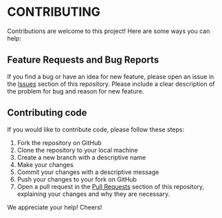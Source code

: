 # CONTRIBUTING

Contributions are welcome to this project! Here are some ways you can help:

## Feature Requests and Bug Reports

If you find a bug or have an idea for new feature, please open an issue in the [Issues](https://github.com/putuwaw/github-stats/issues) section of this repository. Please include a clear description of the problem for bug and reason for new feature.

## Contributing code

If you would like to contribute code, please follow these steps:

1. Fork the repository on GitHub
2. Clone the repository to your local machine
3. Create a new branch with a descriptive name
4. Make your changes
5. Commit your changes with a descriptive message
6. Push your changes to your fork on GitHub
7. Open a pull request in the [Pull Requests](https://github.com/putuwaw/github-stats/pulls) section of this repository, explaining your changes and why they are necessary.

We appreciate your help! Cheers!
